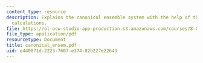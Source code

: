 ```yaml
---
content_type: resource
description: Explains the canonical ensemble system with the help of theorems and
  calculations.
file: https://ol-ocw-studio-app-production.s3.amazonaws.com/courses/8-08-statistical-physics-ii-spring-2005/e440871d22237607e37482b227e22643_canonical_ensem.pdf
file_type: application/pdf
resourcetype: Document
title: canonical_ensem.pdf
uid: e440871d-2223-7607-e374-82b227e22643
---
```

